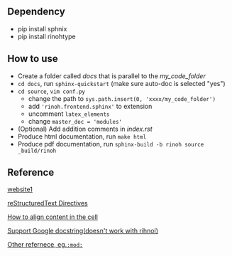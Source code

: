 ## Dependency
  * pip install sphnix
  * pip install rinohtype
  
## How to use
  * Create a folder called *docs* that is parallel to the *my_code_folder*
  * `cd docs`, run `sphinx-quickstart` (make sure auto-doc is selected "yes")
  * `cd source`, `vim conf.py`
    * change the path to `sys.path.insert(0, 'xxxx/my_code_folder')`
    * add `'rinoh.frontend.sphinx'` to extension
    * uncomment `latex_elements`
    * change `master_doc = 'modules'`
  * (Optional) Add addition comments in *index.rst*
  * Produce html documentation, run `make html`
  * Produce pdf documentation, run `sphinx-build -b rinoh source _build/rinoh`




## Reference

[website1](https://medium.com/@richyap13/a-simple-tutorial-on-how-to-document-your-python-project-using-sphinx-and-rinohtype-177c22a15b5b)

[reStructuredText Directives](http://docutils.sourceforge.net/docs/ref/rst/directives.html#csv-table)

[How to align content in the cell](https://stackoverflow.com/questions/34194728/csv-table-formatting-in-python-docstrings-sphinx-multiple-lines-in-one-cell)

[Support Google docstring(doesn't work with rihnol)](http://www.sphinx-doc.org/en/master/usage/extensions/napoleon.html)

[Other refernece, eg.`:mod:`](https://developer.lsst.io/v/DM-5063/docs/rst_styleguide.html)


